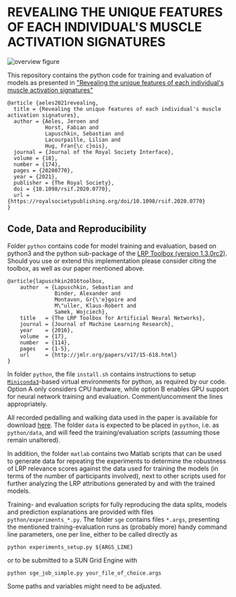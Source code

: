 # REVEALING THE UNIQUE FEATURES OF EACH INDIVIDUAL'S MUSCLE ACTIVATION SIGNATURES

![overview figure](./figures/Fig_1.png)

This repository contains the python code for training and evaluation of models as presented in
["Revealing the unique features of each individual's muscle activation signatures"](https://doi.org/10.1098/rsif.2020.0770)
```
@article {aeles2021revealing,
  title = {Revealing the unique features of each individual's muscle activation signatures},
  author = {Aeles, Jeroen and
            Horst, Fabian and
            Lapuschkin, Sebastian and
            Lacourpaille, Lilian and
            Hug, Fran{\c c}ois},
  journal = {Journal of the Royal Society Interface},
  volume = {18},
  number = {174},
  pages = {20200770},
  year = {2021},
  publisher = {The Royal Society},
  doi = {10.1098/rsif.2020.0770},
  url = {https://royalsocietypublishing.org/doi/10.1098/rsif.2020.0770}
}

```

## Code, Data and Reproducibility

Folder `python` contains code for model training and evaluation, based on python3 and the python sub-package of the [LRP Toolbox (version 1.3.0rc2)](https://github.com/sebastian-lapuschkin/lrp_toolbox). Should you use or extend this implementation please consider citing the toolbox, as well as our paper mentioned above.
```
@article{lapuschkin2016toolbox,
    author  = {Lapuschkin, Sebastian and
               Binder, Alexander and
               Montavon, Gr{\'e}goire and
               M\"uller, Klaus-Robert and
               Samek, Wojciech},
    title   = {The LRP Toolbox for Artificial Neural Networks},
    journal = {Journal of Machine Learning Research},
    year    = {2016},
    volume  = {17},
    number  = {114},
    pages   = {1-5},
    url     = {http://jmlr.org/papers/v17/15-618.html}
}
```

In folder `python`, the file `install.sh` contains instructions to setup [`Miniconda3`](https://docs.conda.io/en/latest/miniconda.html)-based virtual environments for python, as required by our code.
Option A only considers CPU hardware, while option B enables GPU support
for neural network training and evaluation. Comment/uncomment the lines appropriately.

All recorded pedalling and walking data used in the paper is available for download [here](https://datacloud.hhi.fraunhofer.de/s/CWGMSZMwzzcNcjR).
The folder `data` is expected to be placed in `python`, i.e. as `python/data`, and will feed the training/evaluation scripts (assuming those remain unaltered).

In addition, the folder `matlab` contains two Matlab scripts that can be used to generate data for repeating the experiments to determine the robustness of LRP relevance scores against the data used for training the models (in terms of the number of participants involved), next to other scripts used for further analyzing the LRP attributions generated by and with the trained models.

Training- and evaluation scripts for fully reproducing the data splits, models and prediction explanations are
provided with files `python/experiments_*.py`.
The folder `sge` contains files `*.args`, presenting the mentioned training-evaluation runs as (probably more) handy command line parameters, one per line, either to be called directly as
```
python experiments_setup.py ${ARGS_LINE}
```
or to be submitted to a SUN Grid Engine with
```
python sge_job_simple.py your_file_of_choice.args
```
Some paths and variables might need to be adjusted.


